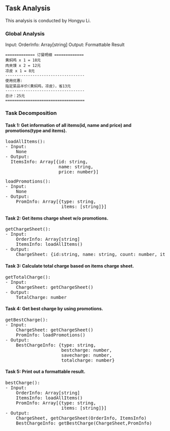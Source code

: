 ## Task Analysis
This analysis is conducted by Hongyu Li.

### Global Analysis
Input:
  OrderInfo: Array[string]
Output:
  Formattable Result
  ```
  ============= 订餐明细 =============
  黄焖鸡 x 1 = 18元
  肉夹馍 x 2 = 12元
  凉皮 x 1 = 8元
  -----------------------------------
  使用优惠:
  指定菜品半价(黄焖鸡，凉皮)，省13元
  -----------------------------------
  总计：25元
  ===================================
  ```

### Task Decomposition
#### Task 1: Get information of all items(id, name and price) and promotions(type and items).
<pre>
loadAllItems():
- Input:  
    None
- Output:  
  ItemsInfo: Array[{id: string,  
                    name: string,  
                    price: number}]
</pre>


<pre>
loadPromotions():
- Input:  
    None
- Output:  
    PromInfo: Array[{type: string,  
                     items: [string]}]
</pre>

#### Task 2: Get items charge sheet w/o promotions.
<pre>
getChargeSheet():
- Input:
    OrderInfo: Array[string]
    ItemsInfo: loadAllItems()
- Output:  
    ChargeSheet: {id:string, name: string, count: number, itemprice:number}  
</pre>

#### Task 3: Calculate total charge based on items charge sheet.
<pre>
getTotalCharge():
- Input:
    ChargeSheet: getChargeSheet()
- Output:  
    TotalCharge: number  
</pre>

#### Task 4: Get best charge by using promotions.
<pre>
getBestCharge():
- Input:  
    ChargeSheet: getChargeSheet()  
    PromInfo: loadPromotions()
- Output:  
    BestChargeInfo: {type: string,  
                     bestcharge: number,  
                     savecharge: number,
                     totalcharge: number}
</pre>


#### Task 5: Print out a formattable result.
<pre>
bestCharge():
- Input:  
    OrderInfo: Array[string]  
    ItemsInfo: loadAllItems()  
    PromInfo: Array[{type: string,  
                     items: [string]}]
- Output:  
    ChargeSheet, getChargeSheet(OrderInfo, ItemsInfo)  
    BestChargeInfo: getBestCharge(ChargeSheet,PromInfo)
</pre>
